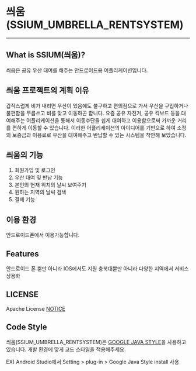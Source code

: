 # 씌움(SSIUM_UMBRELLA_RENTSYSTEM)
--------------------------------
## What is SSIUM(씌움)?
씌움은 공유 우산 대여를 해주는 안드로이드용 어플리케이션입니다.

## 씌움 프로젝트의 계획 이유
갑작스럽게 비가 내리면 우산이 있음에도 불구하고 편의점으로 가서 우산을 구입하거나 불편함을 무릅쓰고 비를 맞고 이동하곤 합니다. 요즘 공유 자전거, 공유 킥보드 등을 대여해주는 어플리케이션을 통해서 이동수단을 쉽게 대여하고 이용함으로써 가까운 거리를 편하게 이동할 수 있습니다. 이러한 어플리케이션의 아이디어를 기반으로 하여 소정의 보증금과 이용료로 우산을 대여해주고 반납할 수 있는 시스템을 착안해 보았습니다.

## 씌움의 기능
 1. 회원가입 및 로그인
 2. 우산 대여 및 반납 기능
 3. 본인의 현재 위치의 날씨 보여주기
 4. 원하는 지역의 날씨 검색
 5. 결제 기능

## 이용 환경
안드로이드폰에서 이용가능합니다.

## Features
안드로이드 폰 뿐만 아니라 IOS에서도 지원
충북대뿐만 아니라 다양한 지역에서 서비스 상용화

## LICENSE
Apache License [NOTICE](https://github.com/senajang/SSIUM_UMBRELLA_RENTSYSTEM/blob/master/LICENSE)

## Code Style
씌움(SSIUM_UMBRELLA_RENTSYSTEM)은 [GOOGLE JAVA STYLE](https://google.github.io/styleguide/javaguide.html)을 사용하고 있습니다.
개발 환경에 맞게 코드 스타일을 적용해주세요.

EX) Android Studio에서 Setting > plug-in > Google Java Style install  사용
